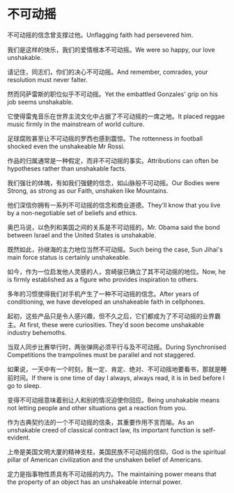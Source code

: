 # 不可动摇

<p><span class="chinese">不可动摇的信念曾支撑过他。</span><span class="english">Unflagging faith had persevered him.</span></p>

<p><span class="chinese">我们是这样的快乐，我们的爱情根本不可动摇。</span><span class="english">We were so happy, our love unshakable.</span></p>

<p><span class="chinese">请记住，同志们，你们的决心不可动摇。</span><span class="english">And remember, comrades, your resolution must never falter.</span></p>

<p><span class="chinese">然而冈萨雷斯的职位似乎不可动摇。</span><span class="english">Yet the embattled Gonzales' grip on his job seems unshakable.</span></p>

<p><span class="chinese">它使得雷鬼音乐在世界主流文化中占据了不可动摇的一席之地。</span><span class="english">It placed reggae music firmly in the mainstream of world culture.</span></p>

<p><span class="chinese">足球腐败甚至让不可动摇的罗西也感到震惊。</span><span class="english">The rottenness in football shocked even the unshakeable Mr Rossi.</span></p>

<p><span class="chinese">作品的归属通常是一种假定，而非不可动摇的事实。</span><span class="english">Attributions can often be hypotheses rather than unshakable facts.</span></p>

<p><span class="chinese">我们强壮的体魄，有如我们强健的信念，如山脉般不可动摇。</span><span class="english">Our Bodies were Strong, as strong as our Faith, unshaken like Mountains.</span></p>

<p><span class="chinese">他们深信你拥有一系列不可动摇的信念和商业道德。</span><span class="english">They'll know that you live by a non-negotiable set of beliefs and ethics.</span></p>

<p><span class="chinese">奥巴马说，以色列和美国之间的关系是不可动摇的。</span><span class="english">Mr. Obama said the bond between Israel and the United States is unshakable.</span></p>

<p><span class="chinese">既然如此，孙继海的主力地位当然不可动摇。</span><span class="english">Such being the case, Sun Jihai's main force status is certainly unshakeable.</span></p>

<p><span class="chinese">如今，作为一位启发他人灵感的人，宫崎骏已确立了其不可动摇的地位。</span><span class="english">Now, he is firmly established as a figure who provides inspiration to others.</span></p>

<p><span class="chinese">多年的习惯使得我们对手机产生了一种不可动摇的信念。</span><span class="english">After years of conditioning, we have developed an unshakeable faith in cellphones.</span></p>

<p><span class="chinese">起初，这些产品只是令人感兴趣，但不久之后，它们都成为了不可动摇的业界霸主。</span><span class="english">At first, these were curiosities. They'd soon become unshakable industry behemoths.</span></p>

<p><span class="chinese">当双人同步比赛举行时，两张弹网必须平行与及不可动摇。</span><span class="english">During Synchronised Competitions the trampolines must be parallel and not staggered.</span></p>

<p><span class="chinese">如果说，一天中有一个时刻，我一定、肯定、绝对、不可动摇地要看书，那就是睡前时间。</span><span class="english">If there is one time of day I always, always read, it is in bed before I go to sleep.</span></p>

<p><span class="chinese">变得不可动摇意味着别让人和别的情况迫使你回应。</span><span class="english">Being unshakable means not letting people and other situations get a reaction from you.</span></p>

<p><span class="chinese">作为古典契约法的一个不可动摇的信条，其重要作用不言而喻。</span><span class="english">As an unshakable creed of classical contract law, its important function is self-evident.</span></p>

<p><span class="chinese">上帝是美国文明大厦的精神支柱，美国民族不可动摇的信仰。</span><span class="english">God is the spiritual pillar of American civilization and the unshaken belief of Americans.</span></p>

<p><span class="chinese">定力是指事物性质具有不可动摇的内力。</span><span class="english">The maintaining power means that the property of an object has an unshakeable internal power.</span></p>

